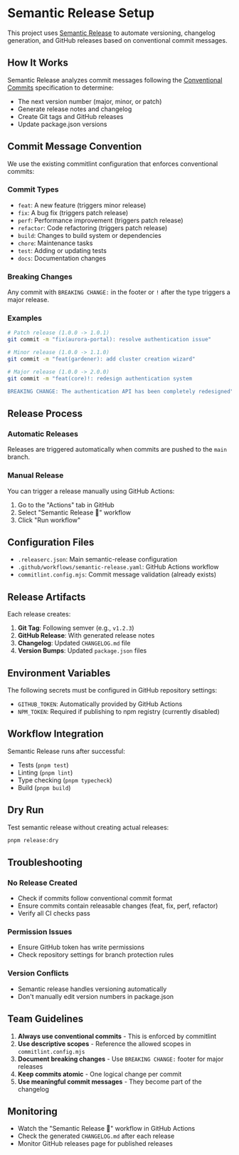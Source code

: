 # Semantic Release Setup

This project uses [Semantic Release](https://semantic-release.gitbook.io/) to automate versioning, changelog generation, and GitHub releases based on conventional commit messages.

## How It Works

Semantic Release analyzes commit messages following the [Conventional Commits](https://www.conventionalcommits.org/) specification to determine:

- The next version number (major, minor, or patch)
- Generate release notes and changelog
- Create Git tags and GitHub releases
- Update package.json versions

## Commit Message Convention

We use the existing commitlint configuration that enforces conventional commits:

### Commit Types

- `feat`: A new feature (triggers minor release)
- `fix`: A bug fix (triggers patch release)
- `perf`: Performance improvement (triggers patch release)
- `refactor`: Code refactoring (triggers patch release)
- `build`: Changes to build system or dependencies
- `chore`: Maintenance tasks
- `test`: Adding or updating tests
- `docs`: Documentation changes

### Breaking Changes

Any commit with `BREAKING CHANGE:` in the footer or `!` after the type triggers a major release.

### Examples

```bash
# Patch release (1.0.0 -> 1.0.1)
git commit -m "fix(aurora-portal): resolve authentication issue"

# Minor release (1.0.0 -> 1.1.0)
git commit -m "feat(gardener): add cluster creation wizard"

# Major release (1.0.0 -> 2.0.0)
git commit -m "feat(core)!: redesign authentication system

BREAKING CHANGE: The authentication API has been completely redesigned"
```

## Release Process

### Automatic Releases

Releases are triggered automatically when commits are pushed to the `main` branch.

### Manual Release

You can trigger a release manually using GitHub Actions:

1. Go to the "Actions" tab in GitHub
2. Select "Semantic Release 🚀" workflow
3. Click "Run workflow"

## Configuration Files

- `.releaserc.json`: Main semantic-release configuration
- `.github/workflows/semantic-release.yaml`: GitHub Actions workflow
- `commitlint.config.mjs`: Commit message validation (already exists)

## Release Artifacts

Each release creates:

1. **Git Tag**: Following semver (e.g., `v1.2.3`)
2. **GitHub Release**: With generated release notes
3. **Changelog**: Updated `CHANGELOG.md` file
4. **Version Bumps**: Updated `package.json` files

## Environment Variables

The following secrets must be configured in GitHub repository settings:

- `GITHUB_TOKEN`: Automatically provided by GitHub Actions
- `NPM_TOKEN`: Required if publishing to npm registry (currently disabled)

## Workflow Integration

Semantic Release runs after successful:

- Tests (`pnpm test`)
- Linting (`pnpm lint`)
- Type checking (`pnpm typecheck`)
- Build (`pnpm build`)

## Dry Run

Test semantic release without creating actual releases:

```bash
pnpm release:dry
```

## Troubleshooting

### No Release Created

- Check if commits follow conventional commit format
- Ensure commits contain releasable changes (feat, fix, perf, refactor)
- Verify all CI checks pass

### Permission Issues

- Ensure GitHub token has write permissions
- Check repository settings for branch protection rules

### Version Conflicts

- Semantic release handles versioning automatically
- Don't manually edit version numbers in package.json

## Team Guidelines

1. **Always use conventional commits** - This is enforced by commitlint
2. **Use descriptive scopes** - Reference the allowed scopes in `commitlint.config.mjs`
3. **Document breaking changes** - Use `BREAKING CHANGE:` footer for major releases
4. **Keep commits atomic** - One logical change per commit
5. **Use meaningful commit messages** - They become part of the changelog

## Monitoring

- Watch the "Semantic Release 🚀" workflow in GitHub Actions
- Check the generated `CHANGELOG.md` after each release
- Monitor GitHub releases page for published releases
